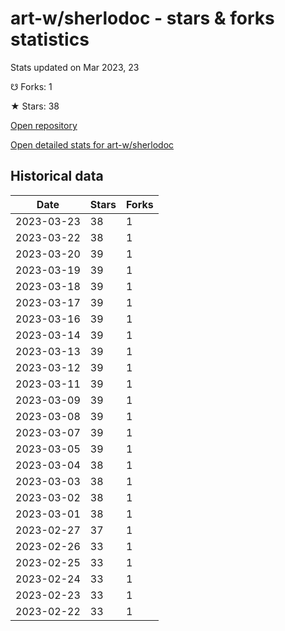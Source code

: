 # art-w/sherlodoc - stars & forks statistics

Stats updated on Mar 2023, 23

☋ Forks: 1

★ Stars: 38

[Open repository](https://github.com/art-w/sherlodoc)

[Open detailed stats for art-w/sherlodoc](https://reviewgithub.com/rep/art-w/sherlodoc)

## Historical data
| Date | Stars | Forks |
|------|-------|-------|
| 2023-03-23 | 38 | 1 | 
| 2023-03-22 | 38 | 1 | 
| 2023-03-20 | 39 | 1 | 
| 2023-03-19 | 39 | 1 | 
| 2023-03-18 | 39 | 1 | 
| 2023-03-17 | 39 | 1 | 
| 2023-03-16 | 39 | 1 | 
| 2023-03-14 | 39 | 1 | 
| 2023-03-13 | 39 | 1 | 
| 2023-03-12 | 39 | 1 | 
| 2023-03-11 | 39 | 1 | 
| 2023-03-09 | 39 | 1 | 
| 2023-03-08 | 39 | 1 | 
| 2023-03-07 | 39 | 1 | 
| 2023-03-05 | 39 | 1 | 
| 2023-03-04 | 38 | 1 | 
| 2023-03-03 | 38 | 1 | 
| 2023-03-02 | 38 | 1 | 
| 2023-03-01 | 38 | 1 | 
| 2023-02-27 | 37 | 1 | 
| 2023-02-26 | 33 | 1 | 
| 2023-02-25 | 33 | 1 | 
| 2023-02-24 | 33 | 1 | 
| 2023-02-23 | 33 | 1 | 
| 2023-02-22 | 33 | 1 | 

